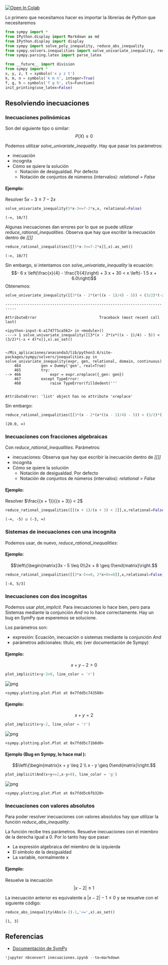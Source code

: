 
<a href="https://colab.research.google.com/github/crdguez/aprendiendo_sympy/blob/master/inecuaciones.ipynb" target="_parent"><img src="https://colab.research.google.com/assets/colab-badge.svg" alt="Open In Colab"/></a>

Lo primero que necesitamos hacer es importar la librerias de *Python* que necesitaremos


```python
from sympy import *
from IPython.display import Markdown as md
from IPython.display import display
from sympy import solve_poly_inequality, reduce_abs_inequality
from sympy.solvers.inequalities import solve_univariate_inequality, reduce_rational_inequalities
from sympy.parsing.latex import parse_latex

from __future__ import division
from sympy import *
x, y, z, t = symbols('x y z t')
k, m, n = symbols('k m n', integer=True)
f, g, h = symbols('f g h', cls=Function)
init_printing(use_latex=False)
```

## Resolviendo inecuaciones

### Inecuaciones polinómicas

Son del siguiente tipo o similar: $$P(X) \leq 0$$

Podemos utilizar *solve_univariate_inequality*. Hay que pasar los parámetros:

* inecuación
* incognita
* Cómo se quiere la solución
    - Notación de desigualdad. Por defecto
    - Notación de conjuntos de números (intervalos): *relational = False*



#### Ejemplo:

Resolver $5x - 3 \leqslant 7 - 2x$



```python
solve_univariate_inequality(5*x-3<=7-2*x,x, relational=False)
```




    (-∞, 10/7]



Algunas inecuaciones dan errores por lo que se puede utilizar *reduce_rational_inequalities*. Observa que hay que escribir la inecuación dentro de *[[]]*


```python
reduce_rational_inequalities([[5*x-3<=7-2*x]],x).as_set()
```




    (-∞, 10/7]



Sin embargo, si intentamos con *solve_univariate_inequality* la ecuación: $$- 6 x \left(\frac{x}{4} - \frac{1}{4}\right) + 3 x + 30 < x \left(- 1.5 x + 6.0\right)$$ Obtenemos:


```python
solve_univariate_inequality([[3*(x - 2*(x*((x - 1)/4) - 5)) < (3/2)*(-x + 4)*x]],x).as_set()
```


    ---------------------------------------------------------------------------

    AttributeError                            Traceback (most recent call last)

    <ipython-input-6-a174771ca562> in <module>()
    ----> 1 solve_univariate_inequality([[3*(x - 2*(x*((x - 1)/4) - 5)) < (3/2)*(-x + 4)*x]],x).as_set()
    

    ~/Mis_aplicaciones/anaconda3/lib/python3.6/site-packages/sympy/solvers/inequalities.py in solve_univariate_inequality(expr, gen, relational, domain, continuous)
        464         gen = Dummy('gen', real=True)
        465         try:
    --> 466             expr = expr.xreplace({_gen: gen})
        467         except TypeError:
        468             raise TypeError(filldedent('''


    AttributeError: 'list' object has no attribute 'xreplace'


Sin embargo:


```python
reduce_rational_inequalities([[3*(x - 2*(x*((x - 1)/4) - 5)) < (3/2)*(-x + 4)*x]],x).as_set()
```




    (20.0, ∞)



### Inecuaciones con fracciones algebraicas

Con *reduce_rational_inequalities*. Parámetros:

* inecuaciones: Observa que hay que escribir la inecuación dentro de *[[]]*
* incognita
* Cómo se quiere la solución
    - Notación de desigualdad. Por defecto
    - Notación de conjuntos de números (intervalos): *relational = False*

#### Ejemplo: 

Resolver $\frac{{x + 1}}{{x + 3}} < 2$




```python
reduce_rational_inequalities([[(x + 1)/(x + 3) < 2]],x,relational=False)
```




    (-∞, -5) ∪ (-3, ∞)



### Sistemas de inecuaciones con una incognita

Podemos usar, de nuevo, *reduce_rational_inequalities*:

#### Ejemplo:

$$\left\{\begin{matrix}3x - 5 \leq 0\\2x + 8 \geq 0\end{matrix}\right.$$



```python
reduce_rational_inequalities([[3*x-5<=0, 2*x+8>=0]],x,relational=False)
```




    [-4, 5/3]



### Inecuaciones con dos incognitas

Podemos usar *plot_implicit*. Para inecuaciones lo hace bien, pero para Sistemas mediante la conjunción *And* no lo hace correctamente. Hay un bug en SymPy que esperemos se solucione.

Los parámetros son:

* expresión: Ecuación, inecuación o sistemas mediante la conjunción *And*
* parámetros adicionales: título, etc (ver documentación de Sympy)

#### Ejemplo:

$$x+y-2>0$$



```python
plot_implicit(x+y-2>0, line_color = 'r')
```


![png](inecuaciones_files/inecuaciones_17_0.png)





    <sympy.plotting.plot.Plot at 0x7fdd5c743588>



#### Ejemplo:

$$x+y=2$$


```python
plot_implicit(x+y-2, line_color = 'r')
```


![png](inecuaciones_files/inecuaciones_19_0.png)





    <sympy.plotting.plot.Plot at 0x7fdd5c71b8d0>



#### Ejemplo (Bug en Sympy, lo hace mal ):

$$\left\{\begin{matrix}x + y \leq 2 \\ x - y \geq 0\end{matrix}\right.$$


```python
plot_implicit(And(x+y<=2,x-y>0), line_color = 'g')
```


![png](inecuaciones_files/inecuaciones_21_0.png)





    <sympy.plotting.plot.Plot at 0x7fdd5c6fb320>



### Inecuaciones con  valores absolutos
Para poder resolver inecuaciones con valores absolutos hay que utilizar la función *reduce_abs_inequality*.

La función recibe tres parámetros. Resuelve inecuaciones con el miembro de la derecha igual a 0. Por lo tanto hay que pasar:


*   La expresión algebraica del miembro de la izquierda
*   El símbolo de la desigualdad
*   La variable, normalmente x

#### Ejemplo:

Resuelve la inecuación $$\lvert x-2 \rvert \leq 1 $$


La inecuación anterior es equivalente a $\lvert x-2 \rvert -1 \leq 0$  y se resuelve con el siguiente código:





```python
reduce_abs_inequality(Abs(x-2)-1,'<=',x).as_set()
```




    [1, 3]



## Referencias


 *   [Documentación de SymPy](https://docs.sympy.org/latest/index.html#)



```python
!jupyter nbconvert inecuaciones.ipynb --to=markdown
```
